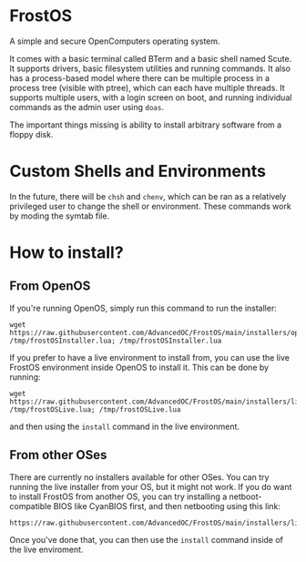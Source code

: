 # FrostOS
A simple and secure OpenComputers operating system.

It comes with a basic terminal called BTerm and a basic shell named Scute.
It supports drivers, basic filesystem utilities and running commands.
It also has a process-based model where there can be multiple process in a process tree (visible with ptree), which can each have multiple threads.
It supports multiple users, with a login screen on boot, and running individual commands as the admin user using ``doas``.

The important things missing is ability to install arbitrary software from a floppy disk.

# Custom Shells and Environments

In the future, there will be `chsh` and `chenv`, which can be ran as a relatively privileged user to change the shell or environment.
These commands work by moding the symtab file.

# How to install?

## From OpenOS
If you're running OpenOS, simply run this command to run the installer:
```
wget https://raw.githubusercontent.com/AdvancedOC/FrostOS/main/installers/openos.lua /tmp/frostOSInstaller.lua; /tmp/frostOSInstaller.lua
```
If you prefer to have a live environment to install from, you can use the live FrostOS environment inside OpenOS to install it.
This can be done by running:
```
wget https://raw.githubusercontent.com/AdvancedOC/FrostOS/main/installers/live.lua /tmp/frostOSLive.lua; /tmp/frostOSLive.lua
```
and then using the ``install`` command in the live environment.

## From other OSes
There are currently no installers available for other OSes. You can try running the live installer from your OS, but it might not work.
If you do want to install FrostOS from another OS, you can try installing a netboot-compatible BIOS like CyanBIOS first, and then netbooting using this link:
```
https://raw.githubusercontent.com/AdvancedOC/FrostOS/main/installers/live.lua
```
Once you've done that, you can then use the ``install`` command inside of the live enviroment.